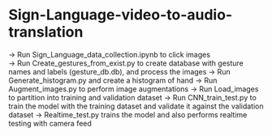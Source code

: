 # Sign-Language-video-to-audio-translation

-> Run Sign_Language_data_collection.ipynb to click images  
-> Run Create_gestures_from_exist.py to create database with gesture names and labels (gesture_db.db), and process the 
   images
-> Run Generate_histogram.py and create a histogram of hand
-> Run Augment_images.py to perform image augmentations
-> Run Load_images to partition into training and validation dataset
-> Run CNN_train_test.py to train the model with the training dataset and validate it against the validation dataset
-> Realtime_test.py trains the model and also performs realtime testing with camera feed
